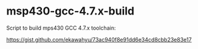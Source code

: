 # msp430-gcc-4.7.x-build
Script to build mps430 GCC 4.7.x toolchain:

  https://gist.github.com/ekawahyu/73ac940f8e91dd6e34cd8cbb23e83e17
